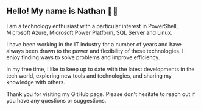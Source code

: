 ## Hello! My name is Nathan 👋🏻
I am a technology enthusiast with a particular interest in PowerShell, Microsoft Azure, Microsoft Power Platform, SQL Server and Linux.

I have been working in the IT industry for a number of years and have always been drawn to the power and flexibility of these technologies. I enjoy finding ways to solve problems and improve efficiency.

In my free time, I like to keep up to date with the latest developments in the tech world, exploring new tools and technologies, and sharing my knowledge with others.

Thank you for visiting my GitHub page. Please don't hesitate to reach out if you have any questions or suggestions.
